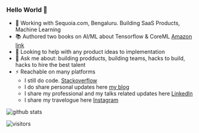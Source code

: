 ### Hello World 👋


- 🌱 Working with Sequoia.com, Bengaluru. Building SaaS Products, Machine Learning
- 📚 Authored two books on AI/ML about Tensorflow & CoreML [Amazon link](https://www.amazon.com/s?k=karthikeyan+ng&ref=nb_sb_noss)
- 🤔 Looking to help with any product ideas to implementation
- 💬 Ask me about: building prodducts, building teams, hacks to build, hacks to hire the best talent
- ⚡ Reachable on many platforms
  - I still do code. [Stackoverflow](https://stackoverflow.com/users/376870/intrepidkarthi)
  - I do share personal updates here [my blog](http://www.intrepidkarthi.com)
  - I share my professional and my talks related updates here [LinkedIn](https://www.linkedin.com/in/intrepidkarthi/)
  - I share my travelogue here [Instagram](https://www.instagram.com/intrepidkarthi/)
  
  
![github stats](https://github-readme-stats.vercel.app/api?username=intrepidkarthi&show_icons=true)

![visitors](https://visitor-badge.glitch.me/badge?page_id=intrepidkarthi.intrepidkarthi)

